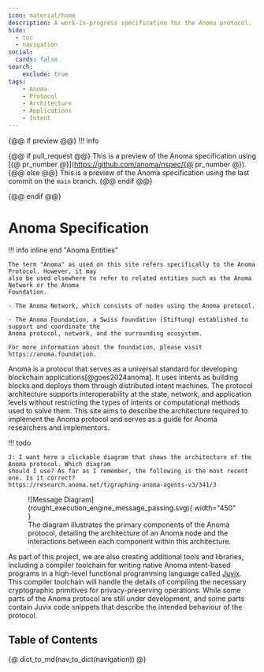 ```yaml
---
icon: material/home
description: A work-in-progress specification for the Anoma protocol.
hide:
  - toc
  - navigation
social:
  cards: false
search:
    exclude: true
tags:
    - Anoma
    - Protocol
    - Architecture
    - Applications
    - Intent
---
```


{@@ if preview @@}
!!! info

{@@ if pull_request @@}
    This is a preview of the Anoma specification using [{@ pr_number @}](https://github.com/anoma/nspec/{@ pr_number @}).
{@@ else @@}
    This is a preview of the Anoma specification using the last commit on the `main` branch.
{@@ endif @@}

{@@ endif @@}

<!-- Source of inspiration:
- https://ethresear.ch/t/rfc-draft-anoma-as-the-universal-intent-machine-for-ethereum/19109
 -->

# Anoma Specification

!!! info inline end "Anoma Entities"

    The term "Anoma" as used on this site refers specifically to the Anoma Protocol. However, it may
    also be used elsewhere to refer to related entities such as the Anoma Network or the Anoma
    Foundation.

    - The Anoma Network, which consists of nodes using the Anoma protocol.

    - The Anoma Foundation, a Swiss foundation (Stiftung) established to support and coordinate the
    Anoma protocol, network, and the surrounding ecosystem.

    For more information about the foundation, please visit https://anoma.foundation.

Anoma is a protocol that serves as a universal standard for developing blockchain
applications[@goes2024anoma]. It uses intents as building blocks and deploys them through
distributed intent machines. The protocol architecture supports interoperability at the state,
network, and application levels without restricting the types of intents or computational methods
used to solve them. This site aims to describe the architecture required to implement the Anoma
protocol and serves as a guide for Anoma researchers and implementors.

!!! todo

    J: I want here a clickable diagram that shows the architecture of the Anoma protocol. Which diagram
    should I use? As far as I remember, the following is the most recent one. Is it correct?
    https://research.anoma.net/t/graphing-anoma-agents-v3/341/3

<figure markdown="span">
![Message Diagram](rought_execution_engine_message_passing.svg){ width="450" }
<figcaption markdown="span">
The diagram illustrates the primary components of the Anoma protocol, detailing the architecture of an Anoma node and the interactions between each component within this architecture.
</figcaption>
</figure>

As part of this project, we are also creating additional tools and libraries, including a compiler
toolchain for writing native Anoma intent-based programs in a high-level functional programming
language called [Juvix](https://docs.juvix.org). This compiler toolchain will handle the details of
compiling the necessary cryptographic primitives for privacy-preserving operations. While some
parts of the Anoma protocol are still under development, and some parts contain Juvix code snippets
that describe the intended behaviour of the protocol.


## Table of Contents

{@ dict_to_md(nav_to_dict(navigation)) @}


